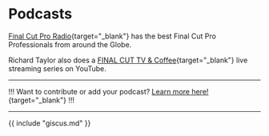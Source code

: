 # Podcasts

[Final Cut Pro Radio](https://fcpradio.com){target="_blank"} has the best Final Cut Pro Professionals from around the Globe.

Richard Taylor also does a [FINAL CUT TV & Coffee](https://www.youtube.com/richardtaylortv){target="_blank"} live streaming series on YouTube.

---

!!!
Want to contribute or add your podcast? [Learn more here!](https://fcp.cafe/contribute/){target="_blank"}
!!!

---

{{ include "giscus.md" }}
